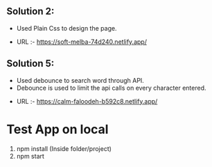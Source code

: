 ## Solution 2:

- Used Plain Css to design the page.

* URL :- https://soft-melba-74d240.netlify.app/

## Solution 5:

- Used debounce to search word through API.
- Debounce is used to limit the api calls on every character entered.

* URL :- https://calm-faloodeh-b592c8.netlify.app/

# Test App on local

1. npm install (Inside folder/project)
2. npm start
